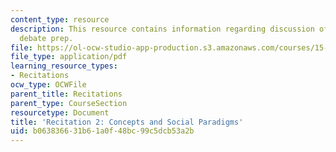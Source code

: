 ```yaml
---
content_type: resource
description: This resource contains information regarding discussion of paradigms;
  debate prep.
file: https://ol-ocw-studio-app-production.s3.amazonaws.com/courses/15-031j-energy-decisions-markets-and-policies-spring-2012/b063836631b61a0f48bc99c5dcb53a2b_MIT15_031JS12_rec2.pdf
file_type: application/pdf
learning_resource_types:
- Recitations
ocw_type: OCWFile
parent_title: Recitations
parent_type: CourseSection
resourcetype: Document
title: 'Recitation 2: Concepts and Social Paradigms'
uid: b0638366-31b6-1a0f-48bc-99c5dcb53a2b
---
```

